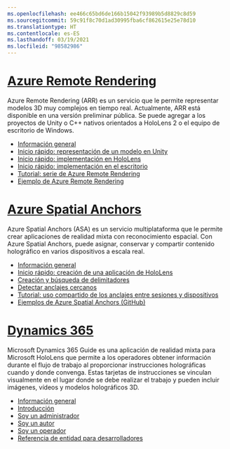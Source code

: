 ```yaml
---
ms.openlocfilehash: ee466c65bd6de166b15042f93989b5d8829c8d59
ms.sourcegitcommit: 59c91f8c70d1ad30995fba6cf862615e25e78d10
ms.translationtype: HT
ms.contentlocale: es-ES
ms.lasthandoff: 03/19/2021
ms.locfileid: "98582986"
---
```

# <a name="azure-remote-rendering"></a>[Azure Remote Rendering](#tab/arr)

Azure Remote Rendering (ARR) es un servicio que le permite representar modelos 3D muy complejos en tiempo real. Actualmente, ARR está disponible en una versión preliminar pública. Se puede agregar a los proyectos de Unity o C++ nativos orientados a HoloLens 2 o el equipo de escritorio de Windows.

* [Información general](/azure/remote-rendering/overview/about) 
* [Inicio rápido: representación de un modelo en Unity](/azure/remote-rendering/quickstarts/render-model) 
* [Inicio rápido: implementación en HoloLens](/azure/remote-rendering/quickstarts/deploy-to-hololens) 
* [Inicio rápido: implementación en el escritorio](/azure/remote-rendering/quickstarts/deploy-to-desktop) 
* [Tutorial: serie de Azure Remote Rendering](/azure/remote-rendering/tutorials/unity/tutorial-landing) 
* [Ejemplo de Azure Remote Rendering](/azure/remote-rendering/samples/showcase-app)

# <a name="azure-spatial-anchors"></a>[Azure Spatial Anchors](#tab/asa)

Azure Spatial Anchors (ASA) es un servicio multiplataforma que le permite crear aplicaciones de realidad mixta con reconocimiento espacial. Con Azure Spatial Anchors, puede asignar, conservar y compartir contenido holográfico en varios dispositivos a escala real.

* [Información general](/azure/spatial-anchors/overview) 
* [Inicio rápido: creación de una aplicación de HoloLens](/azure/spatial-anchors/quickstarts/get-started-unity-hololens) 
* [Creación y búsqueda de delimitadores](/azure/spatial-anchors/how-tos/create-locate-anchors-unity) 
* [Detectar anclajes cercanos](/azure/spatial-anchors/how-tos/set-up-coarse-reloc-unity)
* [Tutorial: uso compartido de los anclajes entre sesiones y dispositivos](/azure/spatial-anchors/tutorials/tutorial-share-anchors-across-devices?tabs=VS%2cAndroid)  
* [Ejemplos de Azure Spatial Anchors (GitHub)](https://github.com/Azure/azure-spatial-anchors-samples) 

# <a name="dynamics-365"></a>[Dynamics 365](#tab/D365)

Microsoft Dynamics 365 Guide es una aplicación de realidad mixta para Microsoft HoloLens que permite a los operadores obtener información durante el flujo de trabajo al proporcionar instrucciones holográficas cuando y donde convenga. Estas tarjetas de instrucciones se vinculan visualmente en el lugar donde se debe realizar el trabajo y pueden incluir imágenes, vídeos y modelos holográficos 3D.

* [Información general](/dynamics365/mixed-reality/guides/) 
* [Introducción](/dynamics365/mixed-reality/guides/get-started) 
* [Soy un administrador](/dynamics365/mixed-reality/guides/setup)
* [Soy un autor](/dynamics365/mixed-reality/guides/authoring-overview) 
* [Soy un operador](/dynamics365/mixed-reality/guides/operator-overview) 
* [Referencia de entidad para desarrolladores](/dynamics365/mixed-reality/guides/developer-entity-reference)